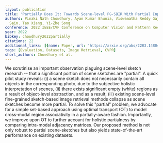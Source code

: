 ```yaml
---
layout: publication
title: 'Partially Does It: Towards Scene-level FG-SBIR With Partial Input'
authors: Pinaki Nath Chowdhury, Ayan Kumar Bhunia, Viswanatha Reddy Gajjala, Aneeshan
  Sain, Tao Xiang, Yi-Zhe Song
conference: 2022 IEEE/CVF Conference on Computer Vision and Pattern Recognition (CVPR)
year: 2022
bibkey: chowdhury2022partially
citations: 22
additional_links: [{name: Paper, url: 'https://arxiv.org/abs/2203.14804'}]
tags: [Evaluation, Datasets, Image Retrieval, CVPR]
short_authors: Chowdhury et al.
---
```

We scrutinise an important observation plaguing scene-level sketch research
-- that a significant portion of scene sketches are "partial". A quick pilot
study reveals: (i) a scene sketch does not necessarily contain all objects in
the corresponding photo, due to the subjective holistic interpretation of
scenes, (ii) there exists significant empty (white) regions as a result of
object-level abstraction, and as a result, (iii) existing scene-level
fine-grained sketch-based image retrieval methods collapse as scene sketches
become more partial. To solve this "partial" problem, we advocate for a simple
set-based approach using optimal transport (OT) to model cross-modal region
associativity in a partially-aware fashion. Importantly, we improve upon OT to
further account for holistic partialness by comparing intra-modal adjacency
matrices. Our proposed method is not only robust to partial scene-sketches but
also yields state-of-the-art performance on existing datasets.